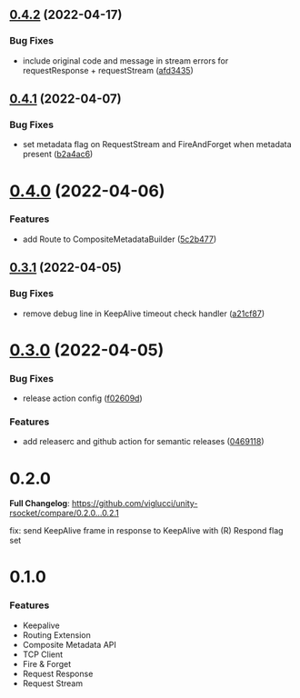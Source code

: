 ## [0.4.2](https://github.com/viglucci/unity-rsocket/compare/v0.4.1...v0.4.2) (2022-04-17)


### Bug Fixes

* include original code and message in stream errors for requestResponse + requestStream ([afd3435](https://github.com/viglucci/unity-rsocket/commit/afd343528d8c86d2f570bd0ce073645c0b389eda))

## [0.4.1](https://github.com/viglucci/unity-rsocket/compare/v0.4.0...v0.4.1) (2022-04-07)


### Bug Fixes

* set metadata flag on RequestStream and FireAndForget when metadata present ([b2a4ac6](https://github.com/viglucci/unity-rsocket/commit/b2a4ac69865c7e96d395300a68068045f901e3fd))

# [0.4.0](https://github.com/viglucci/unity-rsocket/compare/v0.3.1...v0.4.0) (2022-04-06)


### Features

* add Route to CompositeMetadataBuilder ([5c2b477](https://github.com/viglucci/unity-rsocket/commit/5c2b477aa0c82114c36e899fadb51f432088a403))

## [0.3.1](https://github.com/viglucci/unity-rsocket/compare/v0.3.0...v0.3.1) (2022-04-05)


### Bug Fixes

* remove debug line in KeepAlive timeout check handler ([a21cf87](https://github.com/viglucci/unity-rsocket/commit/a21cf87732efb9809c78c8011e7bfe12237a68b4))

# [0.3.0](https://github.com/viglucci/unity-rsocket/compare/v0.2.1...v0.3.0) (2022-04-05)


### Bug Fixes

* release action config ([f02609d](https://github.com/viglucci/unity-rsocket/commit/f02609d52055bc30f1b0385adab67100023011e5))


### Features

* add releaserc and github action for semantic releases ([0469118](https://github.com/viglucci/unity-rsocket/commit/04691181d0c3a3e133d6f8d244a2fb2b44cda439))

# 0.2.0

**Full Changelog**: https://github.com/viglucci/unity-rsocket/compare/0.2.0...0.2.1

fix: send KeepAlive frame in response to KeepAlive with (R) Respond flag set

# 0.1.0

### Features

- Keepalive
- Routing Extension
- Composite Metadata API
- TCP Client
- Fire & Forget
- Request Response
- Request Stream
